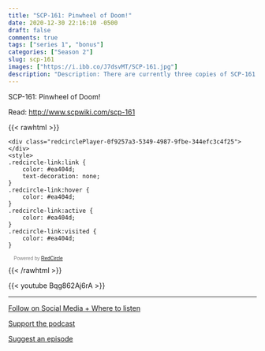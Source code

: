 ```yaml
---
title: "SCP-161: Pinwheel of Doom!"
date: 2020-12-30 22:16:10 -0500
draft: false
comments: true
tags: ["series 1", "bonus"]
categories: ["Season 2"]
slug: scp-161
images: ["https://i.ibb.co/J7dsvMT/SCP-161.jpg"]
description: "Description: There are currently three copies of SCP-161 in Foundation control. SCP-161 appears to be a brightly colored, plastic, child's pinwheel, with a \"The Factory\" Stamp on the back."
---
```


SCP-161: Pinwheel of Doom!

Read: http://www.scpwiki.com/scp-161

{{< rawhtml >}}
<script async defer onload="redcircleIframe();" src="https://api.podcache.net/embedded-player/sh/63705181-2bd5-4fc1-a869-6f5b27226efa/ep/0f9257a3-5349-4987-9fbe-344efc3c4f25"></script>
    <div class="redcirclePlayer-0f9257a3-5349-4987-9fbe-344efc3c4f25"></div>
    <style>
    .redcircle-link:link {
        color: #ea404d;
        text-decoration: none;
    }
    .redcircle-link:hover {
        color: #ea404d;
    }
    .redcircle-link:active {
        color: #ea404d;
    }
    .redcircle-link:visited {
        color: #ea404d;
    }
</style>
<p style="margin-top:3px;margin-left:11px;font-family: sans-serif;font-size: 10px; color: gray;">Powered by <a class="redcircle-link" href="https://redcircle.com?utm_source=rc_embedded_player&utm_medium=web&utm_campaign=embedded_v1">RedCircle</a></p>
{{< /rawhtml >}}

{{< youtube Bqg862Aj6rA >}}

---

[Follow on Social Media + Where to listen](/links)

[Support the podcast](/support)

[Suggest an episode](/suggest)
